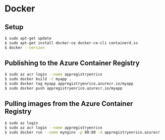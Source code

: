 # Docker
## Setup
```bash
$ sudo apt-get update
$ sudo apt-get install docker-ce docker-ce-cli containerd.io
$ docker --version
```
## Publishing to the Azure Container Registry
```bash
$ sudo az acr login --name appregistryenrico
$ sudo docker build -t myapp .
$ sudo docker tag myapp appregistryenrico.azurecr.io/myapp
$ sudo docker push appregistryenrico.azurecr.io/myapp
```
## Pulling images from the Azure Container Registry
```bash
$ sudo az login
$ sudo az acr login --name appregistryenrico
$ sudo docker run --name mynginx -p 80:80 -d appregistryenrico.azurecr.io/myapp
```
